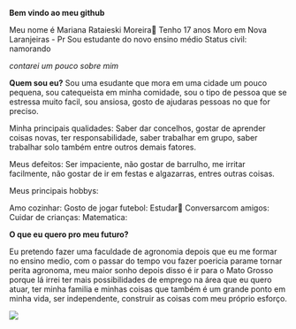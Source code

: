 **Bem vindo ao meu github**

Meu nome é Mariana Rataieski Moreira💟
Tenho 17 anos
Moro em Nova Laranjeiras - Pr
Sou estudante do novo ensino médio
Status civil: namorando

_contarei um pouco sobre mim_

**Quem sou eu?**
Sou uma esudante que mora em uma cidade um pouco pequena, sou catequeista em minha comidade, sou o tipo de pessoa que se estressa muito facil, sou ansiosa, gosto de ajudaras pessoas no que for preciso.

Minha principais qualidades: Saber dar concelhos, gostar de aprender coisas novas, ter responsabilidade, saber trabalhar em grupo, saber trabalhar solo também entre outros demais fatores.

Meus defeitos: Ser impaciente, não gostar de barrulho, me irritar facilmente, não gostar de ir em festas e algazarras, entres outras coisas.

Meus principais hobbys:

Amo cozinhar:
Gosto de jogar futebol:
Estudar📘
Conversarcom amigos:
Cuidar de crianças:
Matematica:

**O que eu quero pro meu futuro?**

Eu pretendo fazer uma faculdade de agronomia depois que eu me formar no ensino medio, com o passar do tempo vou fazer poericia parame tornar perita agronoma, meu maior sonho depois disso é ir para o Mato Grosso porque lá irrei ter mais possibilidades de emprego na área que eu quero atuar, ter minha familia e minhas coisas que também é um grande ponto em minha vida, ser independente, construir as coisas com meu próprio esforço.


![](https://media1.tenor.com/m/5BYK-WS0__gAAAAd/cool-fun.gif)
